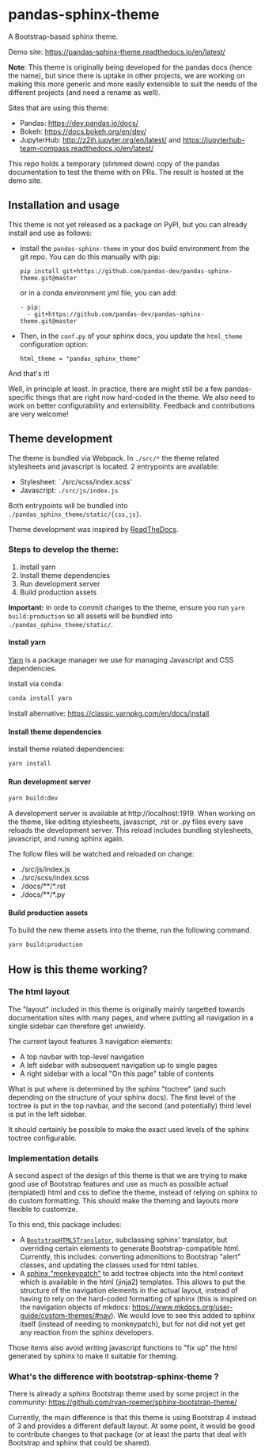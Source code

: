 # pandas-sphinx-theme

A Bootstrap-based sphinx theme.

Demo site: https://pandas-sphinx-theme.readthedocs.io/en/latest/

**Note**: This theme is originally being developed for the pandas docs (hence the name),
but since there is uptake in other projects, we are working on making this more
generic and more easily extensible to suit the needs of the different projects
(and need a rename as well).

Sites that are using this theme:

- Pandas: https://dev.pandas.io/docs/
- Bokeh: https://docs.bokeh.org/en/dev/
- JupyterHub: http://z2jh.jupyter.org/en/latest/ and https://jupyterhub-team-compass.readthedocs.io/en/latest/

This repo holds a temporary (slimmed down) copy of the pandas documentation to
test the theme with on PRs. The result is hosted at the demo site.

## Installation and usage

This theme is not yet released as a package on PyPI, but you can already install
and use as follows:

- Install the `pandas-sphinx-theme` in your doc build environment from the git
  repo. You can do this manually with pip:

  ```
  pip install git+https://github.com/pandas-dev/pandas-sphinx-theme.git@master
  ```

  or in a conda environment yml file, you can add:

  ```
  - pip:
    - git+https://github.com/pandas-dev/pandas-sphinx-theme.git@master
  ```

- Then, in the `conf.py` of your sphinx docs, you update the `html_theme`
  configuration option:

  ```
  html_theme = "pandas_sphinx_theme"
  ```

And that's it!

Well, in principle at least. In practice, there are might still be a few
pandas-specific things that are right now hard-coded in the theme. We also need
to work on better configurability and extensibility. Feedback and contributions
are very welcome!

## Theme development

The theme is bundled via Webpack. In `./src/*` the theme related stylesheets and javascript is located. 2 entrypoints are available:

- Stylesheet: `./src/scss/index.scss'
- Javascript: `./src/js/index.js`

Both entrypoints will be bundled into `./pandas_sphinx_theme/static/{css,js}`.

Theme development was inspired by [ReadTheDocs](https://github.com/readthedocs/sphinx_rtd_theme).

### Steps to develop the theme:

1. Install yarn
2. Install theme dependencies
3. Run development server
4. Build production assets

**Important:** in orde to commit changes to the theme, ensure you run `yarn build:production` so all assets will be bundled into `./pandas_sphinx_theme/static/`.

#### Install yarn

[Yarn](https://yarnpkg.com) is a package manager we use for managing Javascript and CSS dependencies.

Install via conda:

```bash
conda install yarn
```

Install alternative: https://classic.yarnpkg.com/en/docs/install.

#### Install theme dependencies

Install theme related dependencies:

```bash
yarn install
```

#### Run development server

```bash
yarn build:dev
```

A development server is available at http://localhost:1919. When working
on the theme, like editing stylesheets, javascript, .rst or .py files
every save reloads the development server. This reload includes bundling
stylesheets, javascript, and runing sphinx again.

The follow files will be watched and reloaded on change:

- ./src/js/index.js
- ./src/scss/index.scss
- ./docs/\*\*/\*.rst
- ./docs/\*\*/\*.py

#### Build production assets

To build the new theme assets into the theme, run the following command.

```bash
yarn build:production
```

## How is this theme working?

### The html layout

The "layout" included in this theme is originally mainly targetted towards
documentation sites with many pages, and where putting all navigation in a
single sidebar can therefore get unwieldy.

The current layout features 3 navigation elements:

- A top navbar with top-level navigation
- A left sidebar with subsequent navigation up to single pages
- A right sidebar with a local "On this page" table of contents

What is put where is determined by the sphinx "toctree" (and such depending on
the structure of your sphinx docs). The first level of the toctree is put in the
top navbar, and the second (and potentially) third level is put in the left
sidebar.

It should certainly be possible to make the exact used levels of the sphinx
toctree configurable.

### Implementation details

A second aspect of the design of this theme is that we are trying to make good
use of Bootstrap features and use as much as possible actual (templated) html
and css to define the theme, instead of relying on sphinx to do custom
formatting. This should make the theming and layouts more flexible to customize.

To this end, this package includes:

- A [`BootstrapHTML5Translator`](./pandas_sphinx_theme/bootstrap_html_translator.py),
  subclassing sphinx' translator, but overriding certain elements to generate
  Bootstrap-compatible html. Currently, this includes: converting admonitions to
  Bootstrap "alert" classes, and updating the classes used for html tables.
- A [sphinx "monkeypatch"](./pandas_sphinx_theme/__init__.py) to add toctree
  objects into the html context which is available in the html (jinja2)
  templates. This allows to put the structure of the navigation elements in the
  actual layout, instead of having to rely on the hard-coded formatting of
  sphinx (this is inspired on the navigation objects of mkdocs:
  https://www.mkdocs.org/user-guide/custom-themes/#nav). We would love to see
  this added to sphinx itself (instead of needing to monkeypatch), but for not
  did not yet get any reaction from the sphinx developers.

Those items also avoid writing javascript functions to "fix up" the html
generated by sphinx to make it suitable for theming.

### What's the difference with bootstrap-sphinx-theme ?

There is already a sphinx Bootstrap theme used by some project in the community:
https://github.com/ryan-roemer/sphinx-bootstrap-theme/

Currently, the main difference is that this theme is using Bootstrap 4 instead
of 3 and provides a different default layout. At some point, it would be good to
contribute changes to that package (or at least the parts that deal with
Bootstrap and sphinx that could be shared).

